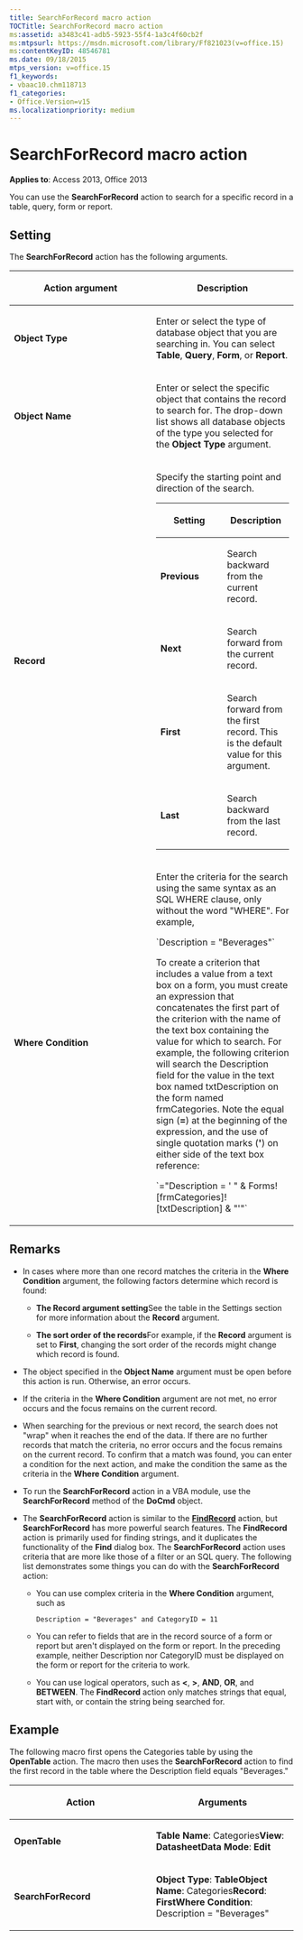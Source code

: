 ```yaml
---
title: SearchForRecord macro action
TOCTitle: SearchForRecord macro action
ms:assetid: a3483c41-adb5-5923-55f4-1a3c4f60cb2f
ms:mtpsurl: https://msdn.microsoft.com/library/Ff821023(v=office.15)
ms:contentKeyID: 48546781
ms.date: 09/18/2015
mtps_version: v=office.15
f1_keywords:
- vbaac10.chm118713
f1_categories:
- Office.Version=v15
ms.localizationpriority: medium
---
```


# SearchForRecord macro action


**Applies to**: Access 2013, Office 2013

You can use the **SearchForRecord** action to search for a specific record in a table, query, form or report.

## Setting

The **SearchForRecord** action has the following arguments.

<table>
<colgroup>
<col style="width: 50%" />
<col style="width: 50%" />
</colgroup>
<thead>
<tr class="header">
<th><p>Action argument</p></th>
<th><p>Description</p></th>
</tr>
</thead>
<tbody>
<tr class="odd">
<td><p><strong>Object Type</strong></p></td>
<td><p>Enter or select the type of database object that you are searching in. You can select <strong>Table</strong>, <strong>Query</strong>, <strong>Form</strong>, or <strong>Report</strong>.</p></td>
</tr>
<tr class="even">
<td><p><strong>Object Name</strong></p></td>
<td><p>Enter or select the specific object that contains the record to search for. The drop-down list shows all database objects of the type you selected for the <strong>Object Type</strong> argument.</p></td>
</tr>
<tr class="odd">
<td><p><strong>Record</strong></p></td>
<td><p>Specify the starting point and direction of the search.</p>
<div class="tableSection">
<table>
<colgroup>
<col style="width: 50%" />
<col style="width: 50%" />
</colgroup>
<thead>
<tr class="header">
<th><p>Setting</p></th>
<th><p>Description</p></th>
</tr>
</thead>
<tbody>
<tr class="odd">
<td><p><strong>Previous</strong></p></td>
<td><p>Search backward from the current record.</p></td>
</tr>
<tr class="even">
<td><p><strong>Next</strong></p></td>
<td><p>Search forward from the current record.</p></td>
</tr>
<tr class="odd">
<td><p><strong>First</strong></p></td>
<td><p>Search forward from the first record. This is the default value for this argument.</p></td>
</tr>
<tr class="even">
<td><p><strong>Last</strong></p></td>
<td><p>Search backward from the last record.</p></td>
</tr>
</tbody>
</table>

</div></td>
</tr>
<tr class="even">
<td><p><strong>Where Condition</strong></p></td>
<td><p>Enter the criteria for the search using the same syntax as an SQL WHERE clause, only without the word &quot;WHERE&quot;. For example,</p>
<p>`Description = "Beverages"`</p>
<p>To create a criterion that includes a value from a text box on a form, you must create an expression that concatenates the first part of the criterion with the name of the text box containing the value for which to search. For example, the following criterion will search the Description field for the value in the text box named txtDescription on the form named frmCategories. Note the equal sign (<strong>=</strong>) at the beginning of the expression, and the use of single quotation marks (<strong>'</strong>) on either side of the text box reference:</p>
<p>`="Description = ' " & Forms![frmCategories]![txtDescription] & "'"`</p></td>
</tr>
</tbody>
</table>


## Remarks

- In cases where more than one record matches the criteria in the **Where Condition** argument, the following factors determine which record is found:
    
  - **The Record argument setting**See the table in the Settings section for more information about the **Record** argument.
    
  - **The sort order of the records**For example, if the **Record** argument is set to **First**, changing the sort order of the records might change which record is found.

- The object specified in the **Object Name** argument must be open before this action is run. Otherwise, an error occurs.

- If the criteria in the **Where Condition** argument are not met, no error occurs and the focus remains on the current record.

- When searching for the previous or next record, the search does not "wrap" when it reaches the end of the data. If there are no further records that match the criteria, no error occurs and the focus remains on the current record. To confirm that a match was found, you can enter a condition for the next action, and make the condition the same as the criteria in the **Where Condition** argument.

- To run the **SearchForRecord** action in a VBA module, use the **SearchForRecord** method of the **DoCmd** object.

- The **SearchForRecord** action is similar to the **[FindRecord](findrecord-macro-action.md)** action, but **SearchForRecord** has more powerful search features. The **FindRecord** action is primarily used for finding strings, and it duplicates the functionality of the **Find** dialog box. The **SearchForRecord** action uses criteria that are more like those of a filter or an SQL query. The following list demonstrates some things you can do with the **SearchForRecord** action:
    
  - You can use complex criteria in the **Where Condition** argument, such as
        
    `Description = "Beverages" and CategoryID = 11`
    
  - You can refer to fields that are in the record source of a form or report but aren't displayed on the form or report. In the preceding example, neither Description nor CategoryID must be displayed on the form or report for the criteria to work.
    
  - You can use logical operators, such as **\<**, **\>**, **AND**, **OR**, and **BETWEEN**. The **FindRecord** action only matches strings that equal, start with, or contain the string being searched for.

## Example

The following macro first opens the Categories table by using the **OpenTable** action. The macro then uses the **SearchForRecord** action to find the first record in the table where the Description field equals "Beverages."

<table>
<colgroup>
<col style="width: 50%" />
<col style="width: 50%" />
</colgroup>
<thead>
<tr class="header">
<th><p>Action</p></th>
<th><p>Arguments</p></th>
</tr>
</thead>
<tbody>
<tr class="odd">
<td><p><strong>OpenTable</strong></p></td>
<td><p><strong>Table Name</strong>: Categories<strong>View</strong>: <strong>DatasheetData Mode</strong>: <strong>Edit</strong></p></td>
</tr>
<tr class="even">
<td><p><strong>SearchForRecord</strong></p></td>
<td><p><strong>Object Type</strong>: <strong>TableObject Name</strong>: Categories<strong>Record</strong>: <strong>FirstWhere Condition</strong>: Description = &quot;Beverages&quot;</p></td>
</tr>
</tbody>
</table>

